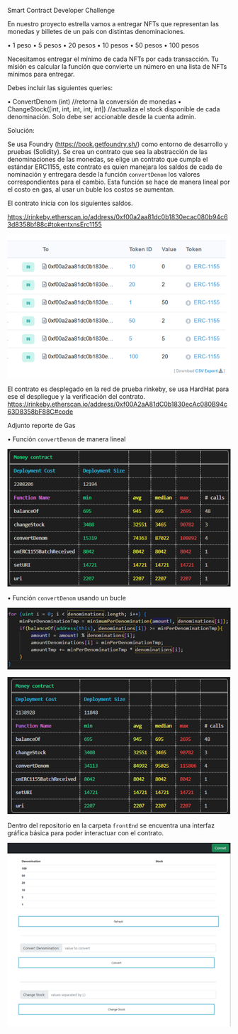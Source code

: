 Smart Contract Developer Challenge

En nuestro proyecto estrella vamos a entregar NFTs que representan las monedas y billetes de un país con distintas denominaciones.

•	1 peso
•	5 pesos
•	20 pesos
•	10 pesos
•	50 pesos
•	100 pesos

Necesitamos entregar el mínimo de cada NFTs por cada transacción. Tu misión es calcular la función que convierte un número en una lista de NFTs mínimos para entregar.

Debes incluir las siguientes queries:

•	ConvertDenom (int) //retorna la conversión de monedas
•	ChangeStock([int, int, int, int, int]) //actualiza el stock disponible de cada       denominación. Solo debe ser accionable desde la cuenta admin.

Solución:

Se usa Foundry (https://book.getfoundry.sh/)  como entorno de desarrollo y pruebas (Solidity). Se crea un contrato que sea la abstracción de las denominaciones de las monedas, se elige un contrato que cumpla el estándar ERC1155, este contrato es quien manejara los saldos de cada de nominación y entregara desde la función `convertDenom` los valores correspondientes para el cambio. Esta función se hace de manera lineal por el costo en gas, al usar un buble los costos se aumentan. 

El contrato inicia con los siguientes saldos. 

https://rinkeby.etherscan.io/address/0xf00a2aa81dc0b1830ecac080b94c63d8358bf88c#tokentxnsErc1155

![alt text](https://raw.githubusercontent.com/jeissoni/DeveloperChallenge/main/frontEnd/img/saldo.png)


El contrato es desplegado en la red de prueba rinkeby, se usa HardHat para ese el despliegue y la verificación del contrato.
https://rinkeby.etherscan.io/address/0xf00A2aA81dC0b1830ecAc080B94c63D8358bF88C#code

Adjunto reporte de Gas

•	Función `convertDenom` de manera lineal 

![alt text](https://raw.githubusercontent.com/jeissoni/DeveloperChallenge/main/frontEnd/img/lineal.png)


•	Función `convertDenom` usando un bucle 


![alt text](https://raw.githubusercontent.com/jeissoni/DeveloperChallenge/main/frontEnd/img/for.png)

![alt text](https://raw.githubusercontent.com/jeissoni/DeveloperChallenge/main/frontEnd/img/gasFor.png)

Dentro del repositorio en la carpeta `frontEnd` se encuentra una interfaz gráfica básica para poder interactuar con el contrato.

![alt text](https://raw.githubusercontent.com/jeissoni/DeveloperChallenge/main/frontEnd/img/frond.png)


